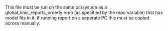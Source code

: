 This file must be run on the same pc/system as a global_lmic_reports_orderly repo
(as specified by the repo variable) that has model fits in it.
If running report on a seperate PC this must be copied across manually.
